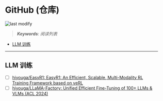 GitHub (仓库)
===
<!--START_SECTION:badge-->

![last modify](https://img.shields.io/static/v1?label=last%20modify&message=2025-08-17%2005%3A14%3A41&color=yellowgreen&style=flat-square)

<!--END_SECTION:badge-->
<!--info
date: 2025-08-17 05:06:50
top: false
draft: false
hidden: true
level: 0
tag: [read]
-->

> ***Keywords**: 阅读列表*

<!--START_SECTION:paper_title-->
<!--END_SECTION:paper_title-->

<!--START_SECTION:toc-->
- [LLM 训练](#llm-训练)
<!--END_SECTION:toc-->

---


## LLM 训练

- [ ] [hiyouga/EasyR1: EasyR1: An Efficient, Scalable, Multi-Modality RL Training Framework based on veRL](https://github.com/hiyouga/EasyR1?tab=readme-ov-file)
- [ ] [hiyouga/LLaMA-Factory: Unified Efficient Fine-Tuning of 100+ LLMs & VLMs (ACL 2024)](https://github.com/hiyouga/LLaMA-Factory)